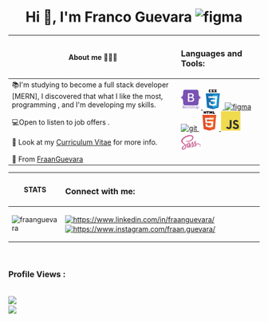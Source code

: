 <h1 align="center">Hi 👋, I'm Franco Guevara <img src="https://roc21cdn-roc21.netdna-ssl.com/blog/wp-content/uploads/2020/01/iconos-animados-3.gif" alt="figma" width="40" height="40"/> </h1>

About me 🙋🏻‍♂️ | <h3 align="left">Languages and Tools:</h3>
-- | -------------
📚I'm studying to become a full stack developer [MERN], I discovered that what I like the most, programming , and I'm developing my skills.<br><br> 💻Open to listen to job offers . <br><br>📝 Look at my [Curriculum Vitae](https://drive.google.com/file/d/1eM25oDQxwIzXn4mT6xevJXDmdnYfLndD/view?usp=sharing) for more info. <br> <br>💫 From [FraanGuevara](https://github.com/FraanGuevara) | <p align="left"> <a href="https://getbootstrap.com" target="_blank" rel="noreferrer"> <img src="https://raw.githubusercontent.com/devicons/devicon/master/icons/bootstrap/bootstrap-plain-wordmark.svg" alt="bootstrap" width="40" height="40"/> </a> <a href="https://www.w3schools.com/css/" target="_blank" rel="noreferrer"> <img src="https://raw.githubusercontent.com/devicons/devicon/master/icons/css3/css3-original-wordmark.svg" alt="css3" width="40" height="40"/> </a> <a href="https://www.figma.com/" target="_blank" rel="noreferrer"> <img src="https://www.vectorlogo.zone/logos/figma/figma-icon.svg" alt="figma" width="40" height="40"/> </a> <a href="https://git-scm.com/" target="_blank" rel="noreferrer"> <img src="https://www.vectorlogo.zone/logos/git-scm/git-scm-icon.svg" alt="git" width="40" height="40"/> </a> <a href="https://www.w3.org/html/" target="_blank" rel="noreferrer"> <img src="https://raw.githubusercontent.com/devicons/devicon/master/icons/html5/html5-original-wordmark.svg" alt="html5" width="40" height="40"/> </a> <a href="https://developer.mozilla.org/en-US/docs/Web/JavaScript" target="_blank" rel="noreferrer"> <img src="https://raw.githubusercontent.com/devicons/devicon/master/icons/javascript/javascript-original.svg" alt="javascript" width="40" height="40"/> </a> <a href="https://sass-lang.com" target="_blank" rel="noreferrer"> <img src="https://raw.githubusercontent.com/devicons/devicon/master/icons/sass/sass-original.svg" alt="sass" width="40" height="40"/> </a> </p>


STATS | <h3 align="left">Connect with me:</h3>
-- | -------------
<img align="center" src="https://github-readme-stats.vercel.app/api?username=fraanguevara&theme=highcontrast&show_icons=true&locale=en" alt="fraanguevara" /> | <p align="left"><a href="https://www.linkedin.com/in/fraanguevara/" target="blank"><img align="center" src="https://img.icons8.com/color/2x/linkedin-2--v2.gif" alt="https://www.linkedin.com/in/fraanguevara/" height="40" width="40" /></a><a href="https://www.instagram.com/fraan.guevara/" target="blank"><img align="center" src="https://img.icons8.com/color/2x/instagram-new--v2.gif" alt="https://www.instagram.com/fraan.guevara/" height="40" width="40" /></a>
</p>


<br><h3>Profile Views : </h3><br>
  <img src="https://profile-counter.glitch.me/FraanGuevara/count.svg" />
  <br>
<img src="https://media.giphy.com/media/jpVnC65DmYeyRL4LHS/giphy.gif" width="20%">

